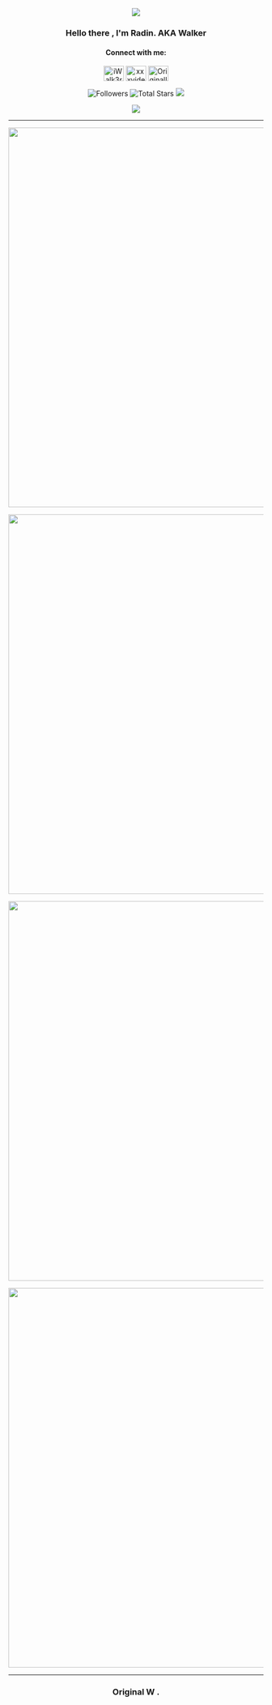  <p align="center"> 
   <a href="https://github.com/OriginalWalker"><img src="https://readme-typing-svg.herokuapp.com?size=21&center=true&vCenter=true&lines=Welcome+to+Walker+GitHub+Page;Radin+-+He/Him"> 
   </a> 
 </p>
<h3 align="center"> 
         Hello there , I'm Radin. AKA Walker
 </h3> 
 <h4 align="center">Connect with me:</h4>
<p align="center">
<a href="https://twitter.com/iwalk3r" target="blank"><img align="center" src="https://cdn.discordapp.com/attachments/1142065161570619445/1144282466568372384/1690643777twitter-x_logo-png-white.png" alt="iWalk3r" height="30" width="40" /></a>
<a href="https://discord.gg/xxxvideos" target="blank"><img align="center" src="https://cdn.discordapp.com/attachments/1142065161570619445/1144278629447127181/636e0a6a49cf127bf92de1e2_icon_clyde_blurple_RGB.png?size=20" alt="xxxvideos" height="30" width="40" /></a>
<a href="https.t.me/OriginallyWalker" target="blanck"><img align="center" src="https://cdn.discordapp.com/attachments/1142065161570619445/1144282036786446507/800px-Telegram_2019_Logo.svg_1.png" alt="OriginallyWalker" height="30" width="40" /></a>
</p>
<p align="center"> 
   <img alt="Followers" src="https://img.shields.io/github/followers/OriginalWalker?style=social"> 
   <img alt="Total Stars" src="https://img.shields.io/github/stars/OriginalWalker?style=social"> 
   <img src="https://komarev.com/ghpvc/?username=OriginalWalker"> 
 </p>
<a>
<center><img src="https://api.visitorbadge.io/api/visitors?path=OriginalWalker&label=Visitors&countColor=%23263759&style=flat-square&labelStyle=upper" /></center>
</a>

 <hr> 
  
 <p align="center"> 
         <img width="750em" src="https://github-readme-stats.vercel.app/api?username=OriginalWalker&show_icons=true&include_all_commits=true&count_private=true&hide_border=true&theme=dark" /> 
 </p> 
  
 <p align="center"> 
         <img width="750em" src="https://github-readme-streak-stats.herokuapp.com/?user=OriginalWalker&theme=black-ice&hide_border=true&stroke=0000&background=0D1117"/> 
 </p> 

<p align="center">
         <img width="750em" src="https://github-readme-activity-graph.vercel.app/graph?username=OriginalWalker&theme=react-dark"
 </p>
         
<p  align="center"> 
   <a href="https://coffeebede.ir/buycoffee/walker"> 
   <img width="750em" src="https://cdn.buymeacoffee.com/buttons/v2/default-yellow.png" /> 
   </a> 
 </p>

<hr>

  <h3 align="center"> 
         Original W .
 </h3> 
 
